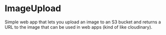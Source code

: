 # ImageUpload
Simple web app that lets you upload an image to an S3 bucket and returns a URL to the image that can be used in web apps (kind of like cloudinary).